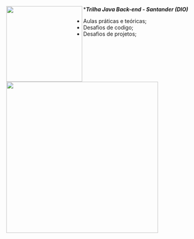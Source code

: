 ***_Trilha Java Back-end - Santander (DIO)_**
<img align="left" width="200" height="200" src= https://github.com/estelaalmeida/Santander-2024-Backend-com-Java/assets/76489384/3ac3e70c-7451-4114-9e68-a3795364d016)>

- Aulas práticas e teóricas;
- Desafios de codigo;                   
- Desafios de projetos;


<img align="left" width="400" height="400" src="https://github.com/estelaalmeida/Santander-2024-Backend-com-Java/assets/76489384/7767d0b3-9d71-4b7f-83e6-4a448116052d">
